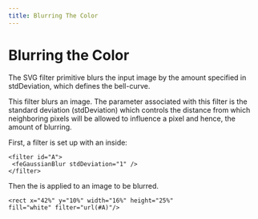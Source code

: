 ```yaml
---
title: Blurring The Color
---
```


# Blurring the Color

The <feGaussianBlur> SVG filter primitive blurs the input image by the amount
specified in stdDeviation, which defines the bell-curve.

This filter blurs an image. The parameter associated with this filter is the
standard deviation (stdDeviation) which controls the distance from which
neighboring pixels will be allowed to influence a pixel and hence, the amount
of blurring.

First, a filter is set up with an <feGaussianBlur> inside:

    <filter id="A">
     <feGaussianBlur stdDeviation="1" />
    </filter>

Then the <filter> is applied to an image to be blurred.

    <rect x="42%" y="10%" width="16%" height="25%"
    fill="white" filter="url(#A)"/>

